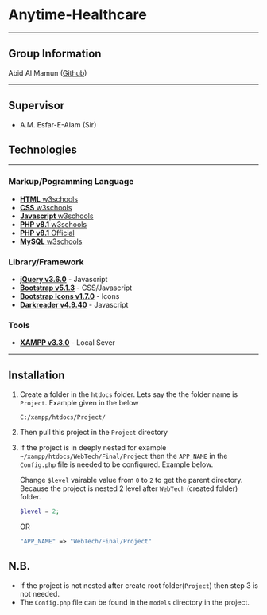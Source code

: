 # Anytime-Healthcare
---

## Group Information
Abid Al Mamun ([Github](https://github.com/AbidAlMamun))

---

## Supervisor
- A.M. Esfar-E-Alam (Sir)


## Technologies
---
### **Markup/Pogramming Language**
- [**HTML** w3schools](https://www.w3schools.com/html/)
- [**CSS** w3schools](https://www.w3schools.com/css/)
- [**Javascript** w3schools](https://www.w3schools.com/js/)
- [**PHP v8.1** w3schools](https://www.w3schools.com/php/)
- [**PHP v8.1** Official](https://www.php.net/manual/en/)
- [**MySQL** w3schools](https://www.w3schools.com/sql/)
### **Library/Framework**
- [**jQuery v3.6.0**](https://jquery.com/) - Javascript
- [**Bootstrap v5.1.3**](https://getbootstrap.com/) - CSS/Javascript
- [**Bootstrap Icons v1.7.0**](https://icons.getbootstrap.com/) - Icons
- [**Darkreader v4.9.40**](https://darkreader.org/) - Javascript

### **Tools**
- [**XAMPP v3.3.0**](https://www.apachefriends.org/index.html) - Local Sever
---

## Installation
1. Create a folder in the `htdocs` folder. Lets say the the folder name is `Project`. Example given in the below
   ```
   C:/xampp/htdocs/Project/
   ```
2. Then pull this project in the `Project` directory
3. If the project is in deeply nested for example `~/xampp/htdocs/WebTech/Final/Project` then  the `APP_NAME` in the `Config.php` file is needed to be configured. Example below.

   Change `$level` vairable value from `0` to `2` to get the parent directory. Because the project is nested 2 level after `WebTech` (created folder) folder.

   ```php
   $level = 2;
   ```
   OR
   ```php
   "APP_NAME" => "WebTech/Final/Project"
   ```

## N.B.
- If the project is not nested after create root folder(`Project`) then step 3 is not needed.
- The `Config.php` file can be found in the `models` directory in the project.

